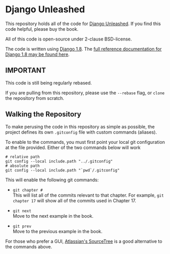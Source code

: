 # Django Unleashed

This repository holds all of the code for [Django Unleashed](https://Django-Unleashed.com). If you find this code helpful, please buy the book.

All of this code is open-source under 2-clause BSD-license.

The code is written using [Django 1.8](https://djangoproject.com). The [full reference documentation for Django 1.8 may be found here](https://docs.djangoproject.com/en/1.8/).

## IMPORTANT

This code is still being regularly rebased.

If you are pulling from this repository, please use the `--rebase` flag, or `clone` the repository from scratch.

## Walking the Repository

To make perusing the code in this repository as simple as possible, the project defines its own `.gitconfig` file with custom commands (aliases).

To enable to the commands, you must first point your local git configuration at the file provided. Either of the two commands below will work

```shell
# relative path
git config --local include.path "../.gitconfig"
# absolute path
git config --local include.path "`pwd`/.gitconfig"
```

This will enable the following git commands:

- `git chapter #` <br />
This will list all of the commits relevant to that chapter. For example, `git chapter 17` will show all of the commits used in Chapter 17.

- `git next` <br />
Move to the next example in the book.

- `git prev` <br />
Move to the previous example in the book.

For those who prefer a GUI, [Atlassian's SourceTree](https://www.atlassian.com/software/sourcetree/overview) is a good alternative to the commands above.
